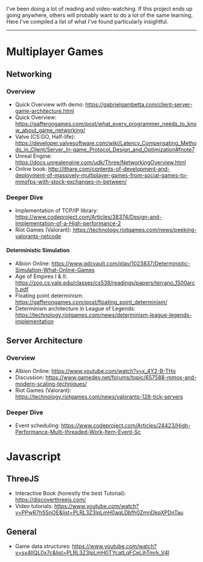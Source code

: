 I've been doing a lot of reading and video-watching. If this project ends up going anywhere, others will probably want to do a lot of the same learning. Here I've compiled a list of what I've found particularly insightful.

---

# Multiplayer Games

## Networking

### Overview
* Quick Overview with demo: https://gabrielgambetta.com/client-server-game-architecture.html
* Quick Overview: https://gafferongames.com/post/what_every_programmer_needs_to_know_about_game_networking/
* Valve (CS:GO, Half-life): https://developer.valvesoftware.com/wiki/Latency_Compensating_Methods_in_Client/Server_In-game_Protocol_Design_and_Optimization#fnote7
* Unreal Engine: https://docs.unrealengine.com/udk/Three/NetworkingOverview.html
* Online book: http://ithare.com/contents-of-development-and-deployment-of-massively-multiplayer-games-from-social-games-to-mmofps-with-stock-exchanges-in-between/

### Deeper Dive
* Implementation of TCP/IP library: https://www.codeproject.com/Articles/38374/Design-and-Implementation-of-a-High-performance-2
* Riot Games (Valorant): https://technology.riotgames.com/news/peeking-valorants-netcode

#### Deterministic Simulation

* Albion Online: https://www.gdcvault.com/play/1023837/Deterministic-Simulation-What-Online-Games
* Age of Empires I & II: https://zoo.cs.yale.edu/classes/cs538/readings/papers/terrano_1500arch.pdf
* Floating point determinism: https://gafferongames.com/post/floating_point_determinism/
* Determinism architecture in League of Legends: https://technology.riotgames.com/news/determinism-league-legends-implementation


## Server Architecture

### Overview
* Albion Online: https://www.youtube.com/watch?v=x_4Y2-B-THo
* Discussion: https://www.gamedev.net/forums/topic/657588-mmos-and-modern-scaling-techniques/
* Riot Games (Valorant): https://technology.riotgames.com/news/valorants-128-tick-servers

### Deeper Dive
* Event scheduling: https://www.codeproject.com/Articles/24423/High-Performance-Multi-threaded-Work-Item-Event-Sc

# Javascript

## ThreeJS
* Interactive Book (honestly the best Tutorial): https://discoverthreejs.com/
* Video tutorials: https://www.youtube.com/watch?v=PPwR7h5SnOE&list=PLRL3Z3lpLmH0aqLDbfh0ZmnDkpXPDnTau

## General
* Game data structures: https://www.youtube.com/watch?v=sx4IIQL0x7c&list=PLRL3Z3lpLmH0TYcatLqFCeLihTmrk_V4l